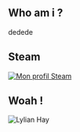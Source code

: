 ## Who am i ?
dedede

## Steam 
[![Mon profil Steam](https://img.shields.io/badge/Steam-Profile-blue?logo=steam)](https://steamcommunity.com/id/VyOk9)

## Woah !
<div>
<img src="https://github-readme-streak-stats.herokuapp.com/?user=lhay9&theme=dracula&hide_border=true&border_radius=" alt="Lylian Hay" />
</div>
